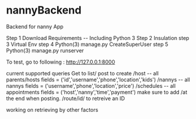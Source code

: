 # nannyBackend
Backend for nanny App

Step 1 Download Requirements -- Including Python 3
Step 2 Insulation
step 3 Virtual Env 
step 4 Python(3) manage.py CreateSuperUser
step 5 Python(3) manage.py runserver

To test, go to following : http://127.0.0.1:8000

current supported queries
Get to list/ post to create
/host -- all parents/hosts fields = ('id','username','phone','location','kids')
/nannys -- all nannys fields = ('username','phone','location','price')
/schedules -- all appointments fields = ('host','nanny','time','payment')
make sure to add /at the end when posting. 
/route/id/ to retreive an ID

working on retrieving by other factors


